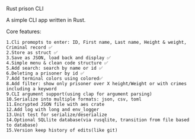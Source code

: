 Rust prison CLI

A simple CLI app written in Rust.

Core features:

    1.Cli promopts to enter: ID, First name, Last name, Height & weight, Criminal record ✅
    2.Store as struct ✅
    3.Save as JSON, load back and display ✅
    4.Simple menu & clean code structure ✅
    5.Add search: search by name or id ✅
    6.Deleting a prisoner by id ✅
    7.Add terminal colors using colored✅
    8.Add filter: show only prisoner over X height/Weight or with crimes including a keyword
    9.CLI argument support(using clap for argument parsing)
    10.Serialize into multiple formats: json, csv, toml
    11.Encrypted JSON file with aes crate
    12.Add log with long and env_logger
    13.Unit test for serialize/deserialize
    14.Optional SQLlite database(via rusqlite, transition from file based to database)
    15.Version keep history of edits(like git)
